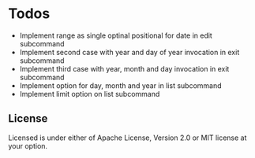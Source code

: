 # Todos

- Implement range as single optinal positional for date in edit subcommand
- Implement second case with year and day of year invocation in exit subcommand
- Implement third case with year, month and day  invocation in exit subcommand
- Implement option for day, month and year in list subcommand
- Implement limit option on list subcommand

## License
Licensed is under either of Apache License, Version 2.0 or MIT license at your option. 
